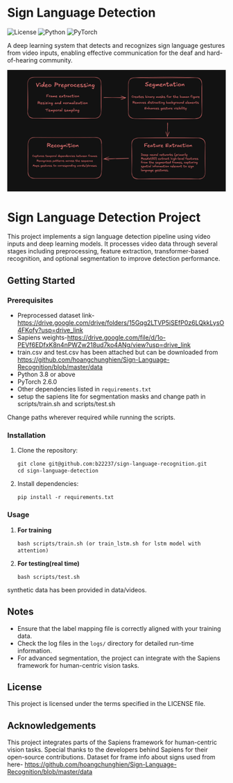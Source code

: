 # Sign Language Detection

![License](https://img.shields.io/badge/license-MIT-blue.svg)
![Python](https://img.shields.io/badge/python-3.8%2B-blue)
![PyTorch](https://img.shields.io/badge/PyTorch-1.8%2B-orange)

A deep learning system that detects and recognizes sign language gestures from video inputs, enabling effective communication for the deaf and hard-of-hearing community.

<p align="center">
  <img src="docs/images/pipeline_diagram.png" alt="Pipeline Diagram" width="800"/>
</p>

# Sign Language Detection Project

This project implements a sign language detection pipeline using video inputs and deep learning models. It processes video data through several stages including preprocessing, feature extraction, transformer-based recognition, and optional segmentation to improve detection performance.


## Getting Started

### Prerequisites
- Preprocessed dataset link-https://drive.google.com/drive/folders/15Gqg2LTVP5iSEfP0z6LQkkLysO4FKofy?usp=drive_link
- Sapiens weights-https://drive.google.com/file/d/1o-PEVf6EDfxK8n4nPWZw218ud7ko4ANg/view?usp=drive_link
- train.csv and test.csv has been attached but can be downloaded from https://github.com/hoangchunghien/Sign-Language-Recognition/blob/master/data
- Python 3.8 or above
- PyTorch 2.6.0
- Other dependencies listed in `requirements.txt`
- setup the sapiens lite for segmentation masks and change path in scripts/train.sh and scripts/test.sh

Change paths wherever required while running the scripts.
### Installation

1. Clone the repository:
   ```
   git clone git@github.com:b22237/sign-language-recognition.git
   cd sign-language-detection
   ```

2. Install dependencies:
   ```
   pip install -r requirements.txt
   ```

### Usage

1. **For training**

   ```
   bash scripts/train.sh (or train_lstm.sh for lstm model with attention)
   ```
1. **For testing(real time)**

   ```
   bash scripts/test.sh
   ```
synthetic data has been provided in data/videos. 
## Notes

- Ensure that the label mapping file is correctly aligned with your training data.
- Check the log files in the `logs/` directory for detailed run-time information.
- For advanced segmentation, the project can integrate with the Sapiens framework for human-centric vision tasks.

## License

This project is licensed under the terms specified in the LICENSE file.

## Acknowledgements

This project integrates parts of the Sapiens framework for human-centric vision tasks. Special thanks to the developers behind Sapiens for their open-source contributions. 
Dataset for frame info about signs used from here- https://github.com/hoangchunghien/Sign-Language-Recognition/blob/master/data
